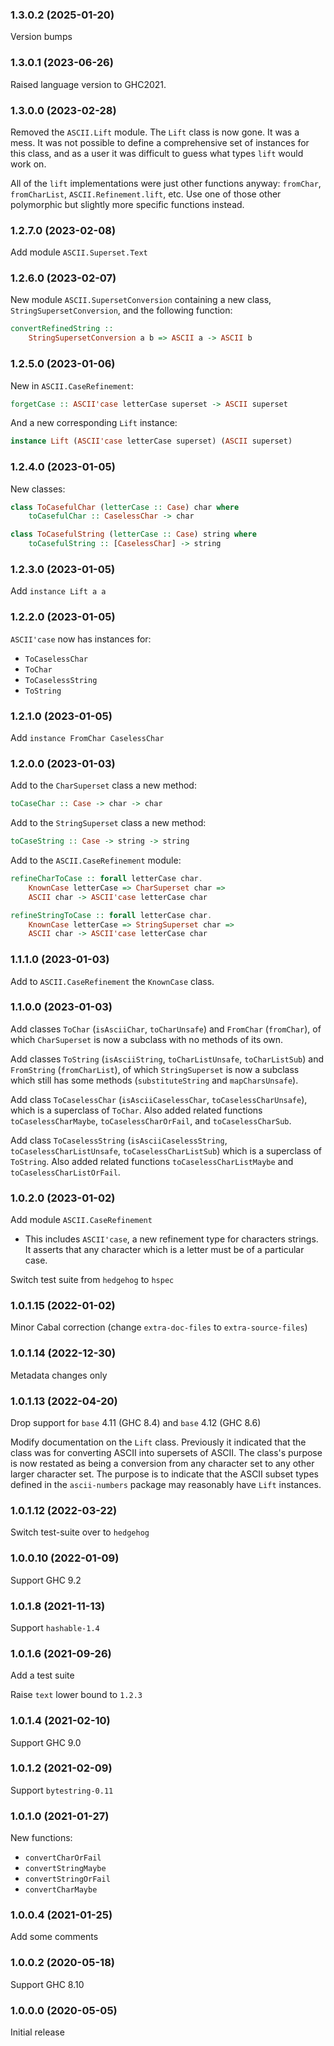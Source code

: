 ### 1.3.0.2 (2025-01-20)

Version bumps

### 1.3.0.1 (2023-06-26)

Raised language version to GHC2021.

### 1.3.0.0 (2023-02-28)

Removed the `ASCII.Lift` module. The `Lift` class is now gone. It was a mess. It
was not possible to define a comprehensive set of instances for this class, and
as a user it was difficult to guess what types `lift` would work on.

All of the `lift` implementations were just other functions anyway: `fromChar`,
`fromCharList`, `ASCII.Refinement.lift`, etc. Use one of those other polymorphic
but slightly more specific functions instead.

### 1.2.7.0 (2023-02-08)

Add module `ASCII.Superset.Text`

### 1.2.6.0 (2023-02-07)

New module `ASCII.SupersetConversion` containing a new class,
`StringSupersetConversion`, and the following function:

```haskell
convertRefinedString ::
    StringSupersetConversion a b => ASCII a -> ASCII b
```

### 1.2.5.0 (2023-01-06)

New in `ASCII.CaseRefinement`:

```haskell
forgetCase :: ASCII'case letterCase superset -> ASCII superset
```

And a new corresponding `Lift` instance:

```haskell
instance Lift (ASCII'case letterCase superset) (ASCII superset)
```

### 1.2.4.0 (2023-01-05)

New classes:

```haskell
class ToCasefulChar (letterCase :: Case) char where
    toCasefulChar :: CaselessChar -> char
```

```haskell
class ToCasefulString (letterCase :: Case) string where
    toCasefulString :: [CaselessChar] -> string
```

### 1.2.3.0 (2023-01-05)

Add `instance Lift a a`

### 1.2.2.0 (2023-01-05)

`ASCII'case` now has instances for:

* `ToCaselessChar`
* `ToChar`
* `ToCaselessString`
* `ToString`

### 1.2.1.0 (2023-01-05)

Add `instance FromChar CaselessChar`

### 1.2.0.0 (2023-01-03)

Add to the `CharSuperset` class a new method:

```haskell
toCaseChar :: Case -> char -> char
```

Add to the `StringSuperset` class a new method:

```haskell
toCaseString :: Case -> string -> string
```

Add to the `ASCII.CaseRefinement` module:

```haskell
refineCharToCase :: forall letterCase char.
    KnownCase letterCase => CharSuperset char =>
    ASCII char -> ASCII'case letterCase char
```

```haskell
refineStringToCase :: forall letterCase char.
    KnownCase letterCase => StringSuperset char =>
    ASCII char -> ASCII'case letterCase char
```

### 1.1.1.0 (2023-01-03)

Add to `ASCII.CaseRefinement` the `KnownCase` class.

### 1.1.0.0 (2023-01-03)

Add classes `ToChar` (`isAsciiChar`, `toCharUnsafe`) and `FromChar`
(`fromChar`), of which `CharSuperset` is now a subclass with no methods of its
own.

Add classes `ToString` (`isAsciiString`, `toCharListUnsafe`, `toCharListSub`)
and `FromString` (`fromCharList`), of which `StringSuperset` is now a subclass
which still has some methods (`substituteString` and `mapCharsUnsafe`).

Add class `ToCaselessChar` (`isAsciiCaselessChar`, `toCaselessCharUnsafe`),
which is a superclass of `ToChar`. Also added related functions
`toCaselessCharMaybe`, `toCaselessCharOrFail`, and `toCaselessCharSub`.

Add class `ToCaselessString` (`isAsciiCaselessString`,
`toCaselessCharListUnsafe`, `toCaselessCharListSub`) which is a superclass of
`ToString`. Also added related functions `toCaselessCharListMaybe` and
`toCaselessCharListOrFail`.

### 1.0.2.0 (2023-01-02)

Add module `ASCII.CaseRefinement`

* This includes `ASCII'case`, a new refinement type for characters strings.
  It asserts that any character which is a letter must be of a particular case.

Switch test suite from `hedgehog` to `hspec`

### 1.0.1.15 (2022-01-02)

Minor Cabal correction (change `extra-doc-files` to `extra-source-files`)

### 1.0.1.14 (2022-12-30)

Metadata changes only

### 1.0.1.13 (2022-04-20)

Drop support for `base` 4.11 (GHC 8.4) and `base` 4.12 (GHC 8.6)

Modify documentation on the `Lift` class. Previously it indicated that the class
was for converting ASCII into supersets of ASCII. The class's purpose is now
restated as being a conversion from any character set to any other larger
character set. The purpose is to indicate that the ASCII subset types defined in
the `ascii-numbers` package may reasonably have `Lift` instances.

### 1.0.1.12 (2022-03-22)

Switch test-suite over to `hedgehog`

### 1.0.0.10 (2022-01-09)

Support GHC 9.2

### 1.0.1.8 (2021-11-13)

Support `hashable-1.4`

### 1.0.1.6 (2021-09-26)

Add a test suite

Raise `text` lower bound to `1.2.3`

### 1.0.1.4 (2021-02-10)

Support GHC 9.0

### 1.0.1.2 (2021-02-09)

Support `bytestring-0.11`

### 1.0.1.0 (2021-01-27)

New functions:

  - `convertCharOrFail`
  - `convertStringMaybe`
  - `convertStringOrFail`
  - `convertCharMaybe`

### 1.0.0.4 (2021-01-25)

Add some comments

### 1.0.0.2 (2020-05-18)

Support GHC 8.10

### 1.0.0.0 (2020-05-05)

Initial release
